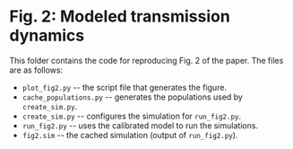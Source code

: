# Fig. 2: Modeled transmission dynamics

This folder contains the code for reproducing Fig. 2 of the paper. The files are as follows:

- `plot_fig2.py` -- the script file that generates the figure.
- `cache_populations.py` -- generates the populations used by `create_sim.py`.
- `create_sim.py` -- configures the simulation for `run_fig2.py`.
- `run_fig2.py` -- uses the calibrated model to run the simulations.
- `fig2.sim` -- the cached simulation (output of `run_fig2.py`).

